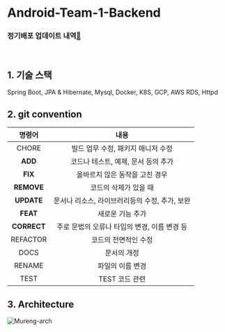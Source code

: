 # Android-Team-1-Backend


### 정기배포 업데이트 내역[🔗](https://github.com/YAPP-18th/Android-Team-1-Backend/wiki/%EC%84%9C%EB%B2%84-%EC%A0%95%EA%B8%B0-%EB%B0%B0%ED%8F%AC-%EC%97%85%EB%8D%B0%EC%9D%B4%ED%8A%B8-%EB%82%B4%EC%97%AD)

<br>

## 1. 기술 스택

Spring Boot, JPA & Hibernate, Mysql, Docker, K8S, GCP, AWS RDS, Httpd


## 2. git convention 


|명령어|내용|
| :-----------------------------------: | :---------------------------------------: |
| CHORE | 빌드 업무 수정, 패키지 매니저 수정 |
| **ADD** |   코드나 테스트, 예제, 문서 등의 추가   |
| **FIX** | 올바르지 않은 동작을 고친 경우 |
| **REMOVE** |   코드의 삭제가 있을 때   |
| **UPDATE** |   문서나 리소스, 라이브러리등의 수정, 추가, 보완   |
| **FEAT** |  새로운 기능 추가   |
| **CORRECT** | 주로 문법의 오류나 타입의 변경, 이름 변경 등   |
| REFACTOR |   코드의 전면적인 수정   |
| DOCS |  문서의 개정   |
| RENAME | 파일의 이름 변경 |
| TEST | TEST 코드 관련   |

## 3. Architecture
![Mureng-arch](https://user-images.githubusercontent.com/36787678/119779854-1bac8e80-bf04-11eb-8816-9d9899c05d47.png)





